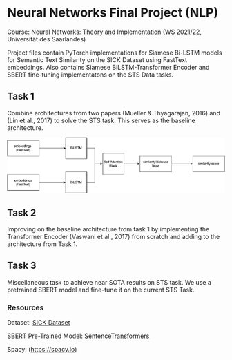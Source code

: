 # Neural Networks Final Project (NLP)
Course: Neural Networks: Theory and Implementation (WS 2021/22, Universität des Saarlandes)

Project files contain PyTorch implementations for Siamese Bi-LSTM models for Semantic Text Similarity on the SICK Dataset using FastText embeddings. Also contains Siamese BiLSTM-Transformer Encoder and SBERT fine-tuning implementatons on the STS Data tasks.

## Task 1
Combine architectures from two papers (Mueller & Thyagarajan, 2016) and (Lin et al., 2017) to solve the STS task. This serves as the baseline architecture.

![Untitled%20Diagram.drawio%20%281%29.png](https://raw.githubusercontent.com/shahrukhx01/ocr-test/main/download.png)

## Task 2
Improving on the baseline architecture from task 1 by implementing the Transformer Encoder (Vaswani et al., 2017) from scratch and adding to the architecture
from Task 1.

## Task 3
Miscellaneous task to achieve near SOTA results on STS task. We use a pretrained SBERT model and fine-tune it on the current STS Task.

### Resources

Dataset:
[SICK Dataset](https://huggingface.co/datasets/sick)

SBERT Pre-Trained Model:
[SentenceTransformers](https://www.sbert.net)

Spacy: (https://spacy.io)
